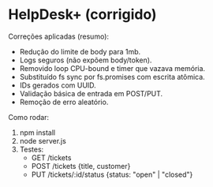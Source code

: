# HelpDesk+ (corrigido)

Correções aplicadas (resumo):
- Redução do limite de body para 1mb.
- Logs seguros (não expõem body/token).
- Removido loop CPU-bound e timer que vazava memória.
- Substituído fs sync por fs.promises com escrita atômica.
- IDs gerados com UUID.
- Validação básica de entrada em POST/PUT.
- Remoção de erro aleatório.

Como rodar:
1. npm install
2. node server.js
3. Testes:
   - GET /tickets
   - POST /tickets {title, customer}
   - PUT /tickets/:id/status {status: "open" | "closed"}
